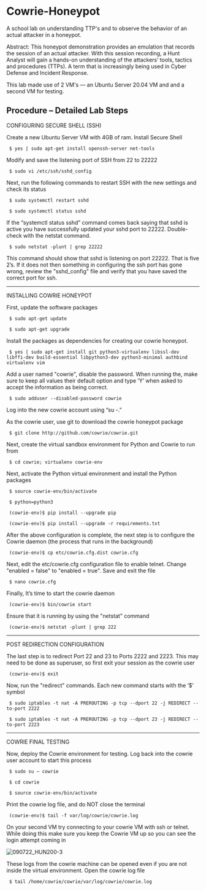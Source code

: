 # Cowrie-Honeypot
A school lab on understanding TTP's and to observe the behavior of an actual attacker in a honeypot. 

Abstract: This honeypot demonstration provides an emulation that records the session of an actual attacker. With this session recording, a Hunt Analyst will gain a hands-on understanding of the attackers’ tools, tactics and procedures (TTPs). A term that is increasingly being used in Cyber Defense and Incident Response. 

This lab made use of 2 VM's — an Ubuntu Server 20.04 VM and and a second VM for testing.

Procedure – Detailed Lab Steps 
----------------------------------------------------------------------------------------------------------------------------------------------------------------------
CONFIGURING SECURE SHELL (SSH) 

Create a new Ubuntu Server VM with 4GB of ram. Install Secure Shell

     $ yes | sudo apt-get install openssh-server net-tools
     
Modify and save the listening port of SSH from  22 to 22222

     $ sudo vi /etc/ssh/sshd_config
     
Next, run the following commands to restart SSH with the new settings and check its status

     $ sudo systemctl restart sshd
     
     $ sudo systemctl status sshd
     
If the “systemctl status sshd” command comes back saying that sshd is active you have successfully updated your sshd port to 22222. Double-check with the netstat command. 

     $ sudo netstat -plunt | grep 22222
     
This command should show that sshd is listening on port 22222. That is five 2’s. If it does not then something in configuring the ssh port has gone wrong, review the "sshd_config" file and verify that you have saved the correct port for ssh.

----------------------------------------------------------------------------------------------------------------------------------------------------------------------

INSTALLING COWRIE HONEYPOT

First, update the software packages

     $ sudo apt-get update
     
     $ sudo apt-get upgrade
     
Install the packages as dependencies for creating our cowrie honeypot.

     $ yes | sudo apt-get install git python3-virtualenv libssl-dev libffi-dev build-essential libpython3-dev python3-minimal authbind virtualenv vim
     
Add a user named "cowrie", disable the password. When running the, make sure to keep all values their default option and type ‘Y’ when asked to accept the information as being correct.

     $ sudo adduser --disabled-password cowrie
     
Log into the new cowrie account using “su -.”
     
As the cowrie user, use git to download the cowrie honeypot package
     
     $ git clone http://github.com/cowrie/cowrie.git
          
Next, create the virtual sandbox environment for Python and Cowrie to run from
     
     $ cd cowrie; virtualenv cowrie-env
          
Next, activate the Python virtual environment and install the Python packages
     
     $ source cowrie-env/bin/activate
          
     $ python=python3 
          
     (cowrie-env)$ pip install --upgrade pip
          
     (cowrie-env)$ pip install --upgrade -r requirements.txt
          
After the above configuration is complete, the next step is to configure the Cowrie daemon (the process that runs in the background)
     
     (cowrie-env)$ cp etc/cowrie.cfg.dist cowrie.cfg
     
Next, edit the etc/cowrie.cfg configuration file to enable telnet. Change "enabled = false" to "enabled = true". Save and exit the file

     $ nano cowrie.cfg
     
Finally, It’s time to start the cowrie daemon

     (cowrie-env)$ bin/cowrie start
     
Ensure that it is running by using the "netstat" command

     (cowrie-env)$ netstat -plunt | grep 222

----------------------------------------------------------------------------------------------------------------------------------------------------------------------

POST REDIRECTION CONFIGURATION

The last step is to redirect Port 22 and 23 to Ports 2222 and 2223. This may need to be done as superuser, so first exit your session as the cowrie user

     (cowrie-env)$ exit
     
Now, run the "redirect" commands. Each new command starts with the ‘$’ symbol

     $ sudo iptables -t nat -A PREROUTING -p tcp --dport 22 -j REDIRECT --to-port 2222
     
     $ sudo iptables -t nat -A PREROUTING -p tcp --dport 23 -j REDIRECT --to-port 2223
     
----------------------------------------------------------------------------------------------------------------------------------------------------------------------

COWRIE FINAL TESTING

Now, deploy the Cowrie environment for testing. Log back into the cowrie user account to start this process

     $ sudo su – cowrie
     
     $ cd cowrie
     
     $ source cowrie-env/bin/activate
     
Print the cowrie log file, and do NOT close the terminal

     (cowrie-env)$ tail -f var/log/cowrie/cowrie.log
     
On your second VM try connecting to your cowrie VM with ssh or telnet. While doing this make sure you keep the Cowrie VM up so you can see the login attempt coming in 

![090722_HUN200-3](https://user-images.githubusercontent.com/123989567/220241043-8f684182-a7ea-43b6-96b0-e8971f9556ca.jpg)

These logs from the cowrie machine can be opened even if you are not inside the virtual environment. Open the cowrie log file

     $ tail /home/cowrie/cowrie/var/log/cowrie/cowrie.log
